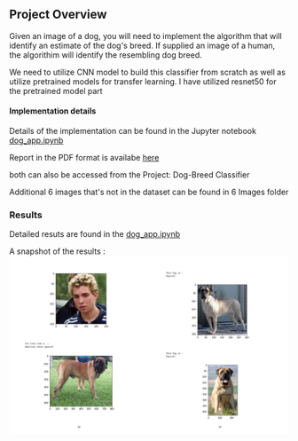 ## Project Overview
Given an image of a dog, you will need to implement the algorithm that will identify an estimate of the dog's breed. If supplied an image of a human, the algorithim will identify the resembling dog breed.

We need to utilize CNN model to build this classifier from scratch as well as utilize pretrained models for transfer learning. I have utilized resnet50 for the pretrained model part

#### Implementation details 

Details of the implementation can be found in the Jupyter notebook [dog_app.ipynb](https://github.com/TensorAdy/udacity_dlnd/blob/master/2.Project:%20Dog-Breed%20Classifier/dog_app.ipynb) 
 
Report in the PDF format is availabe [here](https://github.com/TensorAdy/udacity_dlnd/blob/master/2.Project:%20Dog-Breed%20Classifier/dog_app.pdf)

both can also be accessed from the Project: Dog-Breed Classifier

Additional 6 images that's not in the dataset can be found in 6 Images folder 

### Results 
Detailed resuts are found in the [dog_app.ipynb](https://github.com/TensorAdy/udacity_dlnd/blob/master/2.Project:%20Dog-Breed%20Classifier/dog_app.ipynb) 

A snapshot of the results :
![results](https://github.com/TensorAdy/udacity_dlnd/blob/master/2.Project:%20Dog-Breed%20Classifier/Screen%20Shot%202020-06-07%20at%2016.30.50.png)
